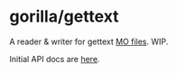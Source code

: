 gorilla/gettext
===============

A reader &amp; writer for gettext [MO files](http://www.gnu.org/software/gettext/manual/html_node/MO-Files.html). WIP.

Initial API docs are [here](http://godoc.org/github.com/gorilla/i18n/gettext).
